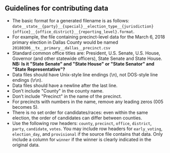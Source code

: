 ## Guidelines for contributing data
- The basic format for a generated filename is as follows:
`date__state__{party}__{special}__election_type__{jurisdiction}{office}__{office_district}__{reporting_level}.format`.
- For example, the file containing precinct-level data for the March 6, 2018 primary election in Dallas County would be named `20180306__tx__primary__dallas__precinct.csv`
- Standard common office titles are: President, U.S. Senate, U.S. House, Governor (and other statewide officers), State Senate and State House.
**NB: Is it "State Senate" and "State House" or "State Senator" and "State Representative"?**
- Data files should have Unix-style line endings (\n), not DOS-style line endings (\r\n).
- Data files should have a newline after the last line.
- Don’t include "County" in the county name.
- Don’t include "Precinct" in the name of the precinct.
- For precincts with numbers in the name, remove any leading zeros (005 becomes 5).
- There is no set order for candidates/races: even within the same election, the order of candidates can differ between counties.
- Use the following row headers: `county`, `precinct`, `office`, `district`, `party`, `candidate`, `votes`. You may include row headers for `early_voting`, `election_day`, and `provisional` if the source file contains that data. Only include a column for `winner` if the winner is clearly indicated in the original data.
